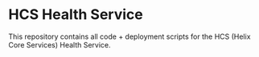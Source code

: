 # HCS Health Service

This repository contains all code + deployment scripts for the HCS (Helix Core Services) Health Service.